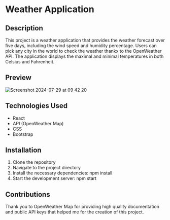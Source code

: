 # Weather Application

## Description
This project is a weather application that provides the weather forecast over five days, including the wind speed and humidity percentage. 
Users can pick any city in the world to check the weather thankx to the OpenWeather API. 
The application displays the maximal and minimal temperatures in both Celsius and Fahrenheit.

## Preview

![Screenshot 2024-07-29 at 09 42 20](https://github.com/user-attachments/assets/aaa9a40a-e2f3-4f2b-b747-a48742444862)

## Technologies Used
- React
- API (OpenWeather Map)
- CSS
- Bootstrap

## Installation
1. Clone the repository
2. Navigate to the project directory
3. Install the necessary dependencies: npm install
4. Start the development server: npm start

## Contributions
Thank you to OpenWeather Map for providing high quality documentation and public API keys that helped me for the creation of this project. 

